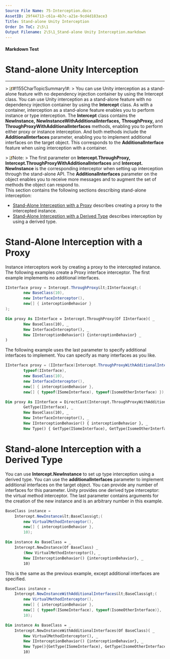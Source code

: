 ```yaml
---
Source File Name: 75-Interception.docx
AssetID: 29f44713-c61a-4b7c-a21e-9cd4d183ace3
Title: Stand-alone Unity Interception
Order In ToC: 2\5\1
Output Filename: 2\5\1_Stand-alone Unity Interception.markdown
---
```


#### Markdown Test ####
# Stand-alone Unity Interception #
----------


&gt; ![](images/note.gif)#!155CharTopicSummary!#:
&gt; <a name="interception_standalone" href="#" xmlns:xlink="http://www.w3.org/1999/xlink"><span /></a>
You can use Unity interception as a stand-alone feature with no dependency injection container by using the Intercept class.
You can use Unity interception as a stand-alone feature with no dependency injection container by using the **Intercept** class. As with a container, interception as a stand-alone feature enables you to perform instance or type interception. The **Intercept** class contains the **NewInstance,** **NewInstanceWithAdditionalInterfaces,** **ThroughProxy,** and **ThroughProxyWithAdditionalInterfaces** methods, enabling you to perform either proxy or instance interception. And both methods include the **AdditionalInterfaces** parameter, enabling you to implement additional interfaces on the target object. This corresponds to the **AdditionalInterface** feature when using interception with a container.   

&gt; ![](images/note.gif)Note:
&gt; The first parameter on **Intercept.ThroughProxy, Intercept.ThroughProxyWithAdditionalInterfaces** and **Intercept. NewInstance** is the corresponding interceptor when setting up interception through the stand-alone API.
The **AdditionalInterfaces** parameter on the object enables you to receive more messages and to augment the set of methods the object can respond to.   
This section contains the following sections describing stand-alone interception:  
+ <a href="#Standalone_proxy" xmlns:dt="uuid:C2F41010-65B3-11d1-A29F-00AA00C14882" xmlns:xlink="http://www.w3.org/1999/xlink" xmlns:MSHelp="http://msdn.microsoft.com/mshelp">Stand-Alone Interception with a Proxy</a> describes creating a proxy to the intercepted instance.
+ <a href="#Standalone_type" xmlns:dt="uuid:C2F41010-65B3-11d1-A29F-00AA00C14882" xmlns:xlink="http://www.w3.org/1999/xlink" xmlns:MSHelp="http://msdn.microsoft.com/mshelp">Stand-Alone Interception with a Derived Type</a> describes interception by using a derived type.

# Stand-Alone Interception with a Proxy #
<a name="Standalone_proxy" href="#" xmlns:xlink="http://www.w3.org/1999/xlink"><span /></a>Instance interceptors work by creating a proxy to the intercepted instance. The following examples create a Proxy interface interceptor. The first example implements no additional interfaces.   

```csharp
IInterface proxy = Intercept.ThroughProxy&lt;IInterface&gt;(
        new BaseClass(10),
        new InterfaceInterceptor(),
        new[] { interceptionBehavior }
);
```


```vb
Dim proxy As IInterface = Intercept.ThroughProxy(Of IInterface)( _
        New BaseClass(10), _
        New InterfaceInterceptor(), _
        New IInterceptionBehavior() {interceptionBehavior} _
)
```

The following example uses the last parameter to specify additional interfaces to implement. You can specify as many interfaces as you like.   

```csharp
IInterface proxy = (IInterface)Intercept.ThroughProxyWithAdditionalInterfaces(
        typeof(IInterface),
        new BaseClass(10),
        new InterfaceInterceptor(),
        new[] { interceptionBehavior },
        new[] { typeof(ISomeInterface), typeof(IsomeOtherInterface) });
```


```vb
Dim proxy As IInterface = DirectCast(Intercept.ThroughProxyWithAdditionalInterfaces( _
        GetType(IInterface), _
        New BaseClass(10), _
        New InterfaceInterceptor(), _
        New IInterceptionBehavior() { interceptionBehavior }, _
        New Type() { GetType(ISomeInterface), GetType(IsomeOtherInterface) })
```


# Stand-alone Interception with a Derived Type #
<a name="Standalone_type" href="#" xmlns:xlink="http://www.w3.org/1999/xlink"><span /></a>You can use **Intercept.NewInstance** to set up type interception using a derived type. You can use the **additionalInterfaces** parameter to implement additional interfaces on the target object. You can provide any number of interfaces for this parameter. Unity provides one derived type interceptor: the virtual method interceptor. The last parameter contains arguments for the creation of the new instance and is an arbitrary number in this example.  

```csharp
BaseClass instance =
    Intercept.NewInstance&lt;BaseClass&gt;(
        new VirtualMethodInterceptor(),
        new[] { interceptionBehavior },
        10);
```


```vb
Dim instance As BaseClass = _
    Intercept.NewInstance(Of BaseClass) _
        (New VirtualMethodInterceptor(), _
        New IInterceptionBehavior() {interceptionBehavior}, _
        10)
```

This is the same as the previous example, except additional interfaces are specified.  

```csharp
BaseClass instance =
    Intercept.NewInstanceWithAdditionalInterfaces&lt;BaseClass&gt;(
        new VirtualMethodInterceptor(),
        new[] { interceptionBehavior },
        new[] { typeof(ISomeInterface), typeof(IsomeOtherInterface)},
        10);
```


```vb
Dim instance As BaseClass = _
    Intercept.NewInstanceWithAdditionalInterfaces(Of BaseClass)( _
        New VirtualMethodInterceptor(), _
        New IInterceptionBehavior() {interceptionBehavior}, _
        New Type(){GetType(ISomeInterface), GetType(IsomeOtherInterface)}, _
        10)
```


